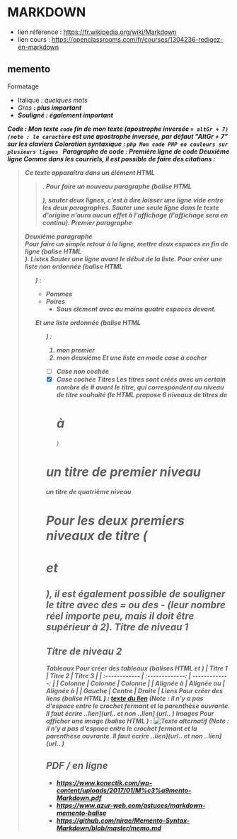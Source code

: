 # MARKDOWN

* lien référence : https://fr.wikipedia.org/wiki/Markdown
* lien cours : https://openclassrooms.com/fr/courses/1304236-redigez-en-markdown

## memento
Formatage
* Italique <em> : *quelques mots*
* Gras  <strong> : **plus important**
* Souligné : __également important__

Code : Mon texte `code` fin de mon texte (apostrophe inversée ` = altGr + 7)
 (note : le caractère ` est une apostrophe inversée, par défaut "AltGr + 7" sur les claviers Coloration syntaxique : ```php Mon code PHP en couleurs sur plusieurs lignes ```
Paragraphe de code :     Première ligne de code
    Deuxième ligne
Comme dans les courriels, il est possible de faire des citations :
> Ce texte apparaîtra dans un élément HTML <blockquote>.
Pour faire un nouveau paragraphe (balise HTML <p>), sauter deux lignes, c'est à dire laisser une ligne vide entre les deux paragraphes. Sauter une seule ligne dans le texte d'origine n'aura aucun effet à l'affichage (l'affichage sera en continu).
Premier paragraphe

Deuxième paragraphe   
Pour faire un simple retour à la ligne, mettre deux espaces en fin de ligne (balise HTML <br>).
Listes
Sauter une ligne avant le début de la liste.
Pour créer une liste non ordonnée (balise HTML <ul>) :
* Pommes
* Poires
    * Sous élément avec au moins quatre espaces devant.

Et une liste ordonnée (balise HTML <ol>) :
1. mon premier
2. mon deuxième
Et une liste en mode case à cocher
- [ ] Case non cochée
- [x] Case cochée
Titres
Les titres sont créés avec un certain nombre de # avant le titre, qui correspondent au niveau de titre souhaité (le HTML propose 6 niveaux de titres de <h1> à <h6>)
# un titre de premier niveau
#### un titre de quatrième niveau
Pour les deux premiers niveaux de titre (<h1> et <h2>), il est également possible de souligner le titre avec des = ou des - (leur nombre réel importe peu, mais il doit être supérieur à 2).
Titre de niveau 1
=====================
Titre de niveau 2
-------------------
Tableaux
Pour créer des tableaux (balises HTML <tr> et <th>)
| Titre 1       |     Titre 2     |        Titre 3 |
| :------------ | :-------------: | -------------: |
| Colonne       |     Colonne     |        Colonne |
| Alignée à     |   Alignée au    |      Alignée à |
| Gauche        |     Centre      |         Droite |
Liens
Pour créer des liens (balise HTML <a>) :
[texte du lien](url_du_lien "texte pour le titre, facultatif")
(Note : il n'y a pas d'espace entre le crochet fermant et la parenthèse ouvrante. Il faut écrire ..lien](url.. et non ..lien] (url.. )
Images
Pour afficher une image (balise HTML <img>) :
![Texte alternatif](url_de_l'image "texte pour le titre, facultatif")
(Note : il n'y a pas d'espace entre le crochet fermant et la parenthèse ouvrante. Il faut écrire ..lien](url.. et non ..lien] (url.. )










## PDF / en ligne
+ https://www.konectik.com/wp-content/uploads/2017/01/M%c3%a9mento-Markdown.pdf
+ https://www.azur-web.com/astuces/markdown-memento-balise
+ https://github.com/nirae/Memento-Syntax-Markdown/blob/master/memo.md
